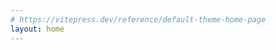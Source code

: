 ```yaml
---
# https://vitepress.dev/reference/default-theme-home-page
layout: home
---
```


<script setup>
import Home from './.vitepress/components/Home.vue'
</script>

<Home/>

